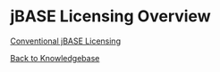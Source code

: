 # jBASE Licensing Overview

<PageHeader />

[Conventional jBASE Licensing](./conventional/README.md)  

[Back to Knowledgebase](./../README.md)

<PageFooter />
